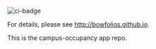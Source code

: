 ![ci-badge](https://github.com/bowfolios/bowfolios/workflows/ci-bowfolios/badge.svg)


For details, please see http://bowfolios.github.io.

This is the campus-occupancy app repo.

